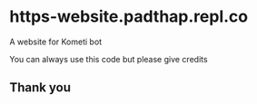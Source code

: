 # https-website.padthap.repl.co
A  website for Kometi bot

You can always use this code but please give credits

## Thank you
